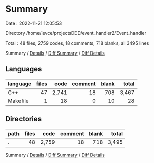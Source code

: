 # Summary

Date : 2022-11-21 12:05:53

Directory /home/levce/projectsDED/event_handler2/Event_handler

Total : 48 files,  2759 codes, 18 comments, 718 blanks, all 3495 lines

Summary / [Details](details.md) / [Diff Summary](diff.md) / [Diff Details](diff-details.md)

## Languages
| language | files | code | comment | blank | total |
| :--- | ---: | ---: | ---: | ---: | ---: |
| C++ | 47 | 2,741 | 18 | 708 | 3,467 |
| Makefile | 1 | 18 | 0 | 10 | 28 |

## Directories
| path | files | code | comment | blank | total |
| :--- | ---: | ---: | ---: | ---: | ---: |
| . | 48 | 2,759 | 18 | 718 | 3,495 |

Summary / [Details](details.md) / [Diff Summary](diff.md) / [Diff Details](diff-details.md)